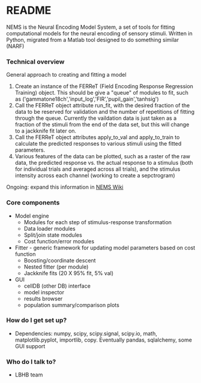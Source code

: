 # README #

NEMS is the Neural Encoding Model System, a set of tools for fitting computational models for the neural encoding of sensory stimuli.  Written in Python, migrated from a Matlab tool designed to do something similar (NARF)

### Technical overview ###

General approach to creating and fitting a model

1.  Create an instance of the FERReT (Field Encoding Response Regression Training) object. This should be give a "queue" of modules to fit,
    such as ('gammatone18ch','input_log','FIR','pupil_gain','tanhsig')
2.  Call the FERReT object attribute run_fit, with the desired fraction of the data to be reserved for validation and the number of 
    repetitions of fitting through the queue. Currently the vaildation data is just taken as a fraction of the stimuli from the end of the
    data set, but this will change to a jackknife fit later on. 
3.  Call the FERReT object attributes apply_to_val and apply_to_train to calculate the predicted responses to various stimuli using the fitted parameters.
4.  Various features of the data can be plotted, such as a raster of the raw data, the predicted response vs. the actual response to a stimulus (both for
    individual trials and averaged across all trials), and the stimulus intensity across each channel (working to create a sepctrogram)

Ongoing: expand this information in [NEMS Wiki](https://bitbucket.org/lbhb/nems/wiki/Home)

### Core components ###

* Model engine
    * Modules for each step of stimulus-response transformation
    * Data loader modules
    * Split/join state modules
    * Cost function/error modules
* Fitter - generic framework for updating model parameters based on cost function
    * Boosting/coordinate descent
    * Nested fitter (per module)
    * Jackknife fits (20 X 95% fit, 5% val)
* GUI
    * cellDB (other DB) interface
    * model inspector
    * results browser
    * population summary/comparison plots

### How do I get set up? ###

* Dependencies: numpy, scipy, scipy.signal, scipy.io, math, matplotlib.pyplot, importlib, copy. Eventually pandas, sqlalchemy, some GUI support

### Who do I talk to? ###

* LBHB team